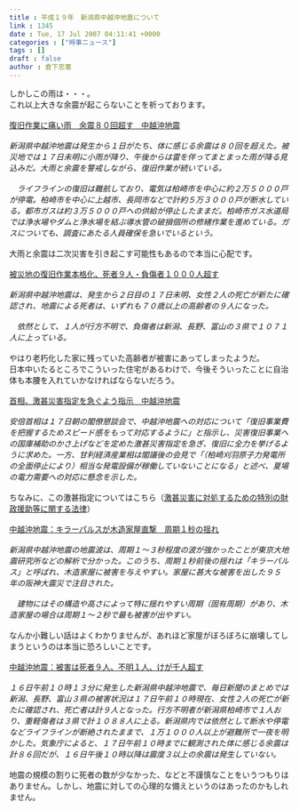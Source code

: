 ```yaml
---
title : 平成１９年　新潟県中越沖地震について
link : 1345
date : Tue, 17 Jul 2007 04:11:41 +0000
categories : ["時事ニュース"]
tags : []
draft : false
author : 倉下忠憲
---
```


しかしこの雨は・・・。<BR>これ以上大きな余震が起こらないことを祈っております。<BR><BR><A HREF="http://www.asahi.com/national/update/0717/TKY200707170295.html" TARGET="_blank">復旧作業に痛い雨　余震８０回超す　中越沖地震</A><BR><BR><I>新潟県中越沖地震は発生から１日がたち、体に感じる余震は８０回を超えた。被災地では１７日未明に小雨が降り、午後からは雷を伴ってまとまった雨が降る見込みだ。大雨と余震を警戒しながら、復旧作業が続いている。 <BR><BR>　ライフラインの復旧は難航しており、電気は柏崎市を中心に約２万５０００戸が停電。柏崎市を中心に上越市、長岡市などで計約５万３０００戸が断水している。都市ガスは約３万５０００戸への供給が停止したままだ。柏崎市ガス水道局では浄水場やダムと浄水場を結ぶ導水管の破損個所の修繕作業を進めている。ガスについても、調査にあたる人員確保を急いでいるという。 </I><BR><BR>大雨と余震は二次災害を引き起こす可能性もあるので本当に心配です。<BR><BR><A HREF="http://www.yomiuri.co.jp/national/news/20070717it03.htm?from=top" TARGET="_blank">被災地の復旧作業本格化、死者９人・負傷者１０００人超す</A><BR><BR><I>新潟県中越沖地震は、発生から２日目の１７日未明、女性２人の死亡が新たに確認され、地震による死者は、いずれも７０歳以上の高齢者の９人になった。<BR><BR>　依然として、１人が行方不明で、負傷者は新潟、長野、富山の３県で１０７１人に上っている。</I><BR><BR>やはり老朽化した家に残っていた高齢者が被害にあってしまったようだ。<BR>日本中いたるところでこういった住宅があるわけで、今後そういったことに自治体も本腰を入れていかなければならないだろう。<BR><BR><A HREF="http://www.asahi.com/politics/update/0717/TKY200707170237.html" TARGET="_blank">首相、激甚災害指定を急ぐよう指示　中越沖地震</A><BR><BR><I>安倍首相は１７日朝の閣僚懇談会で、中越沖地震への対応について「復旧事業費を把握するためスピード感をもって対応するように」と指示し、災害復旧事業への国庫補助のかさ上げなどを定めた激甚災害指定を急ぎ、復旧に全力を挙げるように求めた。一方、甘利経済産業相は閣議後の会見で「（柏崎刈羽原子力発電所の全面停止により）相当な発電設備が稼働していないことになる」と述べ、夏場の電力需要への対応に懸念を示した。 </I><BR><BR>ちなみに、この激甚指定についてはこちら（<A HREF="http://ja.wikipedia.org/wiki/%E6%BF%80%E7%94%9A%E7%81%BD%E5%AE%B3%E3%81%AB%E5%AF%BE%E5%87%A6%E3%81%99%E3%82%8B%E3%81%9F%E3%82%81%E3%81%AE%E7%89%B9%E5%88%A5%E3%81%AE%E8%B2%A1%E6%94%BF%E6%8F%B4%E5%8A%A9%E7%AD%89%E3%81%AB%E9%96%A2%E3%81%99%E3%82%8B%E6%B3%95%E5%BE%8B" TARGET="_blank">激甚災害に対処するための特別の財政援助等に関する法律</A>）<BR><BR><A HREF="http://www.mainichi-msn.co.jp/shakai/jiken/news/20070717k0000e040051000c.html" TARGET="_blank">中越沖地震：キラーパルスが木造家屋直撃　周期１秒の揺れ</A><BR><BR><I>新潟県中越沖地震の地震波は、周期１～３秒程度の波が強かったことが東京大地震研究所などの解析で分かった。このうち、周期１秒前後の揺れは「キラーパルス」と呼ばれ、木造家屋に被害を与えやすい。家屋に甚大な被害を出した９５年の阪神大震災で注目された。<BR><BR>　建物にはその構造や高さによって特に揺れやすい周期（固有周期）があり、木造家屋の場合は周期１～２秒で最も被害が出やすい。</I><BR><BR>なんか小難しい話はよくわかりませんが、あれほど家屋がぼろぼろに崩壊してしまうというのは本当に恐ろしいことです。<BR><BR><A HREF="http://www.mainichi-msn.co.jp/today/news/20070717k0000e040034000c.html" TARGET="_blank">中越沖地震：被害は死者９人、不明１人、けが千人超す</A><BR><BR><I>１６日午前１０時１３分に発生した新潟県中越沖地震で、毎日新聞のまとめでは新潟、長野、富山３県の被害状況は１７日午前１０時現在、女性２人の死亡が新たに確認され、死亡者は計９人となった。行方不明者が新潟県柏崎市で１人おり、重軽傷者は３県で計１０８８人に上る。新潟県内では依然として断水や停電などライフラインが断絶されたままで、１万１０００人以上が避難所で一夜を明かした。気象庁によると、１７日午前１０時までに観測された体に感じる余震は計８６回だが、１６日午後１０時以降は震度３以上の余震は発生していない。</I><BR><BR>地震の規模の割りに死者の数が少なかった、などと不謹慎なことをいうつもりはありません。しかし、地震に対しての心理的な備えというのはあったのかもしれません。<BR><br><br>

